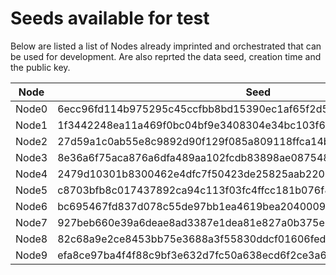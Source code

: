 Seeds available for test
====================
Below are listed a list of Nodes already imprinted and orchestrated that can be used for development.
Are also reprted the data seed, creation time and the public key.


|Node    |Seed                                                               |CreationTime   |PUBKEY                                                                                                           | 
|--------|-------------------------------------------------------------------|:-------------:|-----------------------------------------------------------------------------------------------------------------| 
| Node0  | 6ecc96fd114b975295c45ccfbb8bd15390ec1af65f2d5505ad25884166bdcaec  | 1495534782    | tpubDBKYnCCudkHGmnLfM5FK7r1PE8uPsrWwsL4hn6phPJz3Y6TSkLXEavQMuQiEWVxyYTKcrp4e5q1ujLfJQWEsLpvV1mswvY6dQXsMatv4NxY | 
| Node1  | 1f3442248ea11a469f0bc04bf9e3408304e34bc103f6981d0e2d518e6ff819cf  | 1495534847    | tpubDAaS4eLgYggzHB5tXTeGXz3zdwHu46SnrDWsenVoasYzeqmfk4Acn1eCmW4Yw1vYw2UgqD3nqr7FoCphxyBYgEJgoPVfahLCAH6ixFK3M52 | 
| Node2  | 27d59a1c0ab55e8c9892d90f129f085a809118ffca14bad699ab9ebcf1a6ce1e  | 1495534885    | tpubDBkAe5hwcjeSo3NZWDQK9Cp8n2YbNQ9oV3MLbhK5BZT6Z5zo39YVci6rAVaAiFJtrPYgds3s1dxrFibhydNdkYtyXBVgpZE6zU2wSneNdsx | 
| Node3  | 8e36a6f75aca876a6dfa489aa102fcdb83898ae087548594028cbc21de36d2f5  | 1495534924    | tpubDBQqNhmTJvtBkzh1DJbQzEVvNSbgJsUwFHf3N1rYZswbLZvBcCmJYqMAEvddSoTWKouJ5vNimerKCNQzfM5TztJe9txYqj8DxfUJ6H6DGLJ | 
| Node4  | 2479d10301b8300462e4dfc7f50423de25825aab22099133791d05785c0995a9  | 1495534962    | tpubDAn7w75XH9TVT9FxN1HLYjroXk72phCrdHMnPwJdVbuDLL5wsRJwoRFRnpuKbdWtE1hgr1BrCuPJU86WA8V3NMqh8y6UAxxEm2MsorRv1Tg | 
| Node5  | c8703bfb8c017437892ca94c113f03fc4ffcc181b076f8ebe9825ae6860bcd65  | 1495535001    | tpubDB3fFuXSq26UdLt3ukfKsQBBut8rV9gmf8kDgj2umR1ST6Sja5XKZFp67oy1hDptZCG1jRrh32hdjMvu95wVaiuU6BQwVxehsQqzbHUUcYj | 
| Node6  | bc695467fd837d078c55de97bb1ea4619bea2040009e72ba1e038b25734e3b25  | 1495535038    | tpubDAmsvQV8oSH4y6eFv4KABuRQuqPpPAZ43GB4B2M7bePDsVhcydAirNd16KM2rxosnwuFpohzcZBcNpaNQaxnq1zq9vR45SLxhNfSgYrkWMo | 
| Node7  | 927beb660e39a6deae8ad3387e1dea81e827a0b375e8c244a3b640c3557f81fe  | 1495535074    | tpubDBvcxUctnGRPHZhpyFJQtc592hFLudjzmPaqydnynDbFQgyAfVmGza8HVCQ6thuYsEj87euF3nauo6c81vt4FSc6jE2Hzy2zmxD5Tu1JGrB | 
| Node8  | 82c68a9e2ce8453bb75e3688a3f55830ddcf01606fed41df749e7b232d221044  | 1495535107    | tpubDBpESNUfikEAiN8i8vAHdmNnMraapkX6cUuCdYjPniTHEspbwVGkyLNHw6iU6PWYa4zD3egcR6YvFz2oiqV4hwJFySJfNggSUKuNzzSAcWj | 
| Node9  | efa8ce97ba4f4f88c9bf3e632d7fc50a638ecd6f2ce3a66838f60c8aaa3e8d1c  | 1495535166    | tpubDBVvF7ftrbmxDq5BediCoLhqd2ii9dPhHc6Wh88oU8ag9KFWqUiADn4614j6ewWaNGnBbnuuEGu1t8PEs3DQdY3e86JQYBPfBg8EE1mdRsW | 
